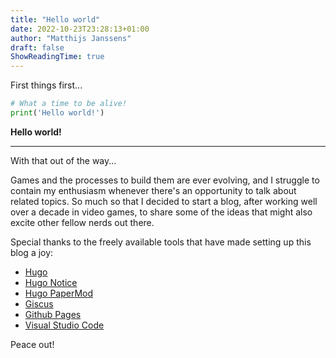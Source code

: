 ```yaml
---
title: "Hello world"
date: 2022-10-23T23:28:13+01:00
author: "Matthijs Janssens"
draft: false
ShowReadingTime: true
---
```


First things first... 

```Python
# What a time to be alive!
print('Hello world!')
```

**Hello world!**

---

With that out of the way...

Games and the processes to build them are ever evolving, and I struggle to contain my enthusiasm whenever there's an opportunity to talk about related topics. So much so that I decided to start a blog, after working well over a decade in video games, to share some of the ideas that might also excite other fellow nerds out there.

Special thanks to the freely available tools that have made setting up this blog a joy:

* [Hugo](https://gohugo.io)
* [Hugo Notice](https://github.com/martignoni/hugo-notice)
* [Hugo PaperMod](https://github.com/adityatelange/hugo-PaperMod)
* [Giscus](https://giscus.app)
* [Github Pages](https://pages.github.com)
* [Visual Studio Code](https://code.visualstudio.com)

Peace out!